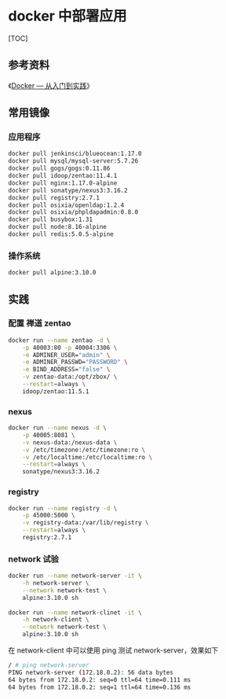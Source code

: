 # docker 中部署应用

[TOC]

## 参考资料

《[Docker — 从入门到实践][图书 Docker — 从入门到实践]》

[图书 Docker — 从入门到实践]:https://yeasy.gitbooks.io/docker_practice/content/


## 常用镜像

### 应用程序

```sh
docker pull jenkinsci/blueocean:1.17.0
docker pull mysql/mysql-server:5.7.26
docker pull gogs/gogs:0.11.86
docker pull idoop/zentao:11.4.1
docker pull nginx:1.17.0-alpine
docker pull sonatype/nexus3:3.16.2
docker pull registry:2.7.1
docker pull osixia/openldap:1.2.4
docker pull osixia/phpldapadmin:0.8.0
docker pull busybox:1.31
docker pull node:8.16-alpine
docker pull redis:5.0.5-alpine
```

### 操作系统

```sh
docker pull alpine:3.10.0
```

## 实践

### 配置 禅道 zentao

```sh
docker run --name zentao -d \
    -p 40003:80 -p 40004:3306 \
    -e ADMINER_USER="admin" \
    -e ADMINER_PASSWD="PASSWORD" \
    -e BIND_ADDRESS="false" \
    -v zentao-data:/opt/zbox/ \
    --restart=always \
    idoop/zentao:11.5.1
```

### nexus

```sh
docker run --name nexus -d \
    -p 40005:8081 \
    -v nexus-data:/nexus-data \
    -v /etc/timezone:/etc/timezone:ro \
    -v /etc/localtime:/etc/localtime:ro \
    --restart=always \
    sonatype/nexus3:3.16.2
```

### registry

```sh
docker run --name registry -d \
    -p 45000:5000 \
    -v registry-data:/var/lib/registry \
    --restart=always \
    registry:2.7.1
```

### network 试验

```sh
docker run --name network-server -it \
	-h network-server \
	--network network-test \
	alpine:3.10.0 sh
	
docker run --name network-clinet -it \
	-h network-client \
	--network network-test \
	alpine:3.10.0 sh
```

在 network-client 中可以使用 ping 测试 network-server，效果如下

```sh
/ # ping network-server
PING network-server (172.18.0.2): 56 data bytes
64 bytes from 172.18.0.2: seq=0 ttl=64 time=0.111 ms
64 bytes from 172.18.0.2: seq=1 ttl=64 time=0.136 ms
```

